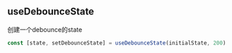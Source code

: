 ## useDebounceState
创建一个debounce的state

```javascript
const [state, setDebounceState] = useDebounceState(initialState, 200)
```